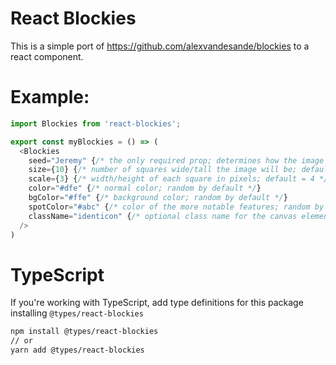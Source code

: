 # React Blockies

This is a simple port of https://github.com/alexvandesande/blockies to a react component.  

# Example:

```javascript
import Blockies from 'react-blockies';

export const myBlockies = () => (
  <Blockies
    seed="Jeremy" {/* the only required prop; determines how the image is generated */}
    size={10} {/* number of squares wide/tall the image will be; default = 15 */}
    scale={3} {/* width/height of each square in pixels; default = 4 */}
    color="#dfe" {/* normal color; random by default */}
    bgColor="#ffe" {/* background color; random by default */}
    spotColor="#abc" {/* color of the more notable features; random by default */}
    className="identicon" {/* optional class name for the canvas element; "identicon" by default */}
  />
)
```

# TypeScript
If you're working with TypeScript, add type definitions for this package installing `@types/react-blockies`

```bash
npm install @types/react-blockies
// or
yarn add @types/react-blockies
```
